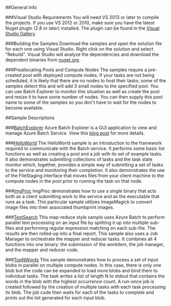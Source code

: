 ##General Info

###Visual Studio Requirements
You will need VS 2013 or later to compile the projects. If you use VS 2012 or 2010, make sure you have the latest Nuget plugin (2.8 or later) installed. The plugin can be found in the [Visual Studio Gallery](https://visualstudiogallery.msdn.microsoft.com/27077b70-9dad-4c64-adcf-c7cf6bc9970c).

###Building the Samples
Download the samples and open the solution file for each one using Visual Studio. Right click on the solution and select "Rebuild". Visual Studio will analyze the dependencies and download the dependent binaries from [nuget.org](http://www.nuget.org/packages/Azure.Batch/).

###Preallocating Pools and Compute Nodes
The samples require a pre-created pool with deployed compute nodes. If your tasks are not being scheduled, it is likely that there are no nodes to host their tasks; some of the samples detect this and will add 3 small nodes to the specified pool. You can use Batch Explorer to monitor this situation as well as create the pool and resize it to have some number of nodes. You can then supply this pool name to some of the samples so you don't have to wait for the nodes to become available.

##Sample Descriptions

###[BatchExplorer](./BatchExplorer)
Azure Batch Explorer is a GUI application to view and manage Azure Batch Service. View this [blog post](http://blogs.technet.com/b/windowshpc/archive/2015/01/20/azure-batch-explorer-sample-walkthrough.aspx) for more details.

###[HelloWorld](./HelloWorld)
The HelloWorld sample is an introduction to the framework required to communicate with the Batch service. It performs some basic list functions as well as creating a pool and a job with its set of example tasks. It also demonstrates submitting collections of tasks and the task state monitor which, together, provides a simple way of submitting a set of tasks to the service and monitoring their completion. It also demonstrates the use of the FileStaging interface that moves files from your client machine to the compute nodes in the pool prior to running the task on that node.

###[ImgProc](./ImgProc)
ImgProc demonstrates how to use a single binary that acts both as a client submitting work to the service and as the executable that runs as a task. This particular sample utilizes ImageMagick to convert image files into their associated thumbprint images.

###[TextSearch](./TextSearch)
This map-reduce style sample uses Azure Batch to perform parallel text processing on an input file by splitting it up into multiple sub-files and performing regular expression matching on each sub-file. The results are then rolled-up into a final report. This sample also uses a Job Manager to orchestrate the mapper and reducer tasks. It combines all 4 functions into one binary: the submission of the workitem, the job manager, and the mapper and reducer code.

###[TopNWords](./TopNWords)
This sample demonstrates how to process a set of input blobs in parallel on multiple compute nodes. In this case, there is only one blob but the code can be expanded to load more blobs and bind them to individual tasks. The task writes a list of length N to stdout that contains the words in the blob with the highest occurrence count. A run-once job is created followed by the creation of multiple tasks with each task processing its blob. The job code then waits for each of the tasks to complete and prints out the list generated for each input blob.
